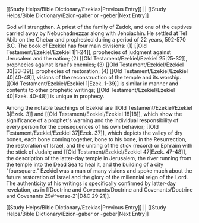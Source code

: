 [[Study Helps/Bible Dictionary/Ezekias|Previous Entry]]  ||  [[Study Helps/Bible Dictionary/Ezion-gaber or -geber|Next Entry]]

 God will strengthen. A priest of the family of Zadok, and one of the captives carried away by Nebuchadnezzar along with Jehoiachin. He settled at Tel Abib on the Chebar and prophesied during a period of 22 years, 592-570 B.C. The book of Ezekiel has four main divisions: (1) [[Old Testament/Ezekiel/Ezekiel 1|1-24]], prophecies of judgment against Jerusalem and the nation; (2) [[Old Testament/Ezekiel/Ezekiel 25|25-32]], prophecies against Israel's enemies; (3) [[Old Testament/Ezekiel/Ezekiel 33|33-39]], prophecies of restoration; (4) [[Old Testament/Ezekiel/Ezekiel 40|40-48]], visions of the reconstruction of the temple and its worship. [[Old Testament/Ezekiel/Ezekiel 1|Ezek. 1-39]] is similar in manner and contents to other prophetic writings; [[Old Testament/Ezekiel/Ezekiel 40|Ezek. 40-48]] is unique in prophecy.

 Among the notable teachings of Ezekiel are [[Old Testament/Ezekiel/Ezekiel 3|Ezek. 3]] and [[Old Testament/Ezekiel/Ezekiel 18|18]], which show the significance of a prophet's warning and the individual responsibility of every person for the consequences of his own behavior; [[Old Testament/Ezekiel/Ezekiel 37|Ezek. 37]], which depicts the valley of dry bones, each bone coming together, bone to his bone, in the Resurrection, the restoration of Israel, and the uniting of the stick (record) or Ephraim with the stick of Judah; and [[Old Testament/Ezekiel/Ezekiel 47|Ezek. 47-48]], the description of the latter-day temple in Jerusalem, the river running from the temple into the Dead Sea to heal it, and the building of a city "foursquare." Ezekiel was a man of many visions and spoke much about the future restoration of Israel and the glory of the millennial reign of the Lord. The authenticity of his writings is specifically confirmed by latter-day revelation, as in [[Doctrine and Covenants/Doctrine and Covenants/Doctrine and Covenants 29#^verse-21|D&C 29:21]].

[[Study Helps/Bible Dictionary/Ezekias|Previous Entry]]  ||  [[Study Helps/Bible Dictionary/Ezion-gaber or -geber|Next Entry]]